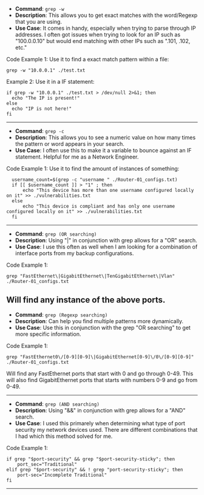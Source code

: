- **Command**: ```grep -w ```
- **Description**: This allows you to get exact matches with the word/Regexp that you are using.
- **Use Case**: It comes in handy, especially when trying to parse through IP addresses. I often got issues when trying to look for an IP such as "100.0.0.10" but would end matching with other IPs such as ".101, .102, etc."

Code Example 1: Use it to find a exact match pattern within a file:
  ```
  grep -w "10.0.0.1" ./test.txt
  ```
  Example 2: Use it in a IF statement:
  ```
  if grep -w "10.0.0.1" ./test.txt > /dev/null 2>&1; then 
  	echo "The IP is present!"
  else 
  	echo "IP is not here!"
  fi
  ```
--------------------------------------------------------------------------------------------------------

- **Command**: ``` grep -c ```
- **Description**: This allows you to see a numeric value on how many times the pattern or word appears in your search.
- **Use Case**: I often use this to make it a variable to bounce against an IF statement. Helpful for me as a Network Engineer.

Code Example 1: Use it to find the amount of instances of something:

```
  username_count=$(grep -c "username " ./Router-01_configs.txt)
  if [[ $username_count ]] > "1" ; then
      echo "This device has more than one username configured locally on it" >> ./vulnerabilities.txt
  else
      echo "This device is compliant and has only one username configured locally on it" >> ./vulnerabilities.txt
  fi
```
--------------------------------------------------------------------------------------------------------
    
- **Command**: ``` grep (OR searching) ```
- **Description**: Using "\|" in conjunction with grep allows for a "OR" search.
- **Use Case**: I use this often as well when I am looking for a combination of interface ports from my backup configurations.

Code Example 1: 
```
grep "FastEthernet\|GigabitEthernet\|TenGigabitEthernet\|Vlan" ./Router-01_configs.txt
```  
Will find any instance of the above ports.
--------------------------------------------------------------------------------------------------------

- **Command**: ``` grep (Regexp searching) ```
- **Description**: Can help you find multiple patterns more dynamically.
- **Use Case**: Use this in conjunction with the grep "OR searching" to get more specific information.

Code Example 1: 
```
grep "FastEthernet0\/[0-9][0-9]\|GigabitEthernet[0-9]\/0\/[0-9][0-9]" ./Router-01_configs.txt
```
Will find any FastEthernet ports that start with 0 and go through 0-49. This will also find GigabitEthernet ports that starts with numbers 0-9 and go from 0-49.

--------------------------------------------------------------------------------------------------------
  
- **Command**: ``` grep (AND searching) ```
- **Description**: Using "&&" in conjunction with grep allows for a "AND" search.
- **Use Case**: I used this primarely when determining what type of port security my network devices used. There are different combinations that I had which this method solved for me.

Code Example 1:
```
if grep "$port-security" && grep "$port-security-sticky"; then
	port_sec="Traditional"
elif grep "$port-security" && ! grep "port-security-sticky"; then
	port-sec="Incomplete Traditional"
fi    
```	
--------------------------------------------------------------------------------------------------------
          
    
